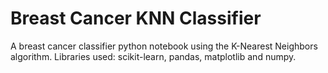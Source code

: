 # Breast Cancer KNN Classifier
A breast cancer classifier python notebook using the K-Nearest Neighbors algorithm.
Libraries used: scikit-learn, pandas, matplotlib and numpy.